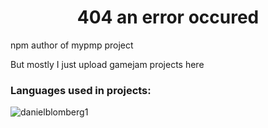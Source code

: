 <h1 align="center">404 an error occured</h1>
<p>npm author of mypmp project</p>
<p>But mostly I just upload gamejam projects here </p>

<h3 align="left">Languages used in projects:</h3>
<p><img align="left" src="https://github-readme-stats.vercel.app/api/top-langs?username=danielblomberg1&show_icons=true&locale=en&layout=compact" alt="danielblomberg1" /></p>
